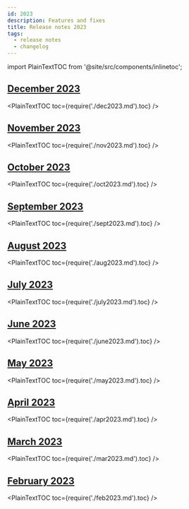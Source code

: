 ```yaml
---
id: 2023
description: Features and fixes
title: Release notes 2023
tags:
  - release notes
  - changelog
---
```


import PlainTextTOC from '@site/src/components/inlinetoc';

## [December 2023](./dec2023.md)

<PlainTextTOC toc={require('./dec2023.md').toc} />

## [November 2023](./nov2023.md)

<PlainTextTOC toc={require('./nov2023.md').toc} />

## [October 2023](./oct2023.md)

<PlainTextTOC toc={require('./oct2023.md').toc} />

## [September 2023](./sept2023.md)

<PlainTextTOC toc={require('./sept2023.md').toc} />

## [August 2023](./aug2023.md)

<PlainTextTOC toc={require('./aug2023.md').toc} />

## [July 2023](./july2023.md)

<PlainTextTOC toc={require('./july2023.md').toc} />

## [June 2023](./june2023.md)

<PlainTextTOC toc={require('./june2023.md').toc} />

## [May 2023](./may2023.md)

<PlainTextTOC toc={require('./may2023.md').toc} />

## [April 2023](./apr2023.md)

<PlainTextTOC toc={require('./apr2023.md').toc} />

## [March 2023](./mar2023.md)

<PlainTextTOC toc={require('./mar2023.md').toc} />

## [February 2023](./feb2023.md)

<PlainTextTOC toc={require('./feb2023.md').toc} />
